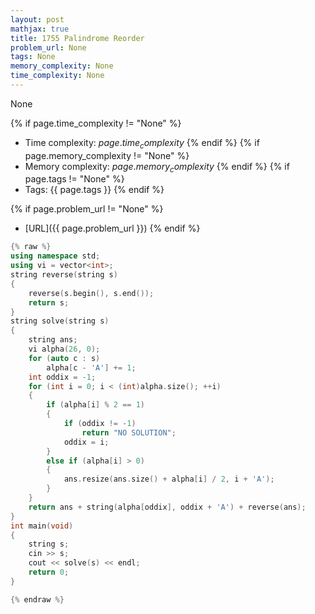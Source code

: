 ```yaml
---
layout: post
mathjax: true
title: 1755 Palindrome Reorder
problem_url: None
tags: None
memory_complexity: None
time_complexity: None
---
```


None


{% if page.time_complexity != "None" %}
- Time complexity: ${{ page.time_complexity }}$
{% endif %}
{% if page.memory_complexity != "None" %}
- Memory complexity: ${{ page.memory_complexity }}$
{% endif %}
{% if page.tags != "None" %}
- Tags: {{ page.tags }}
{% endif %}

{% if page.problem_url != "None" %}
- [URL]({{ page.problem_url }})
{% endif %}

```cpp
{% raw %}
using namespace std;
using vi = vector<int>;
string reverse(string s)
{
    reverse(s.begin(), s.end());
    return s;
}
string solve(string s)
{
    string ans;
    vi alpha(26, 0);
    for (auto c : s)
        alpha[c - 'A'] += 1;
    int oddix = -1;
    for (int i = 0; i < (int)alpha.size(); ++i)
    {
        if (alpha[i] % 2 == 1)
        {
            if (oddix != -1)
                return "NO SOLUTION";
            oddix = i;
        }
        else if (alpha[i] > 0)
        {
            ans.resize(ans.size() + alpha[i] / 2, i + 'A');
        }
    }
    return ans + string(alpha[oddix], oddix + 'A') + reverse(ans);
}
int main(void)
{
    string s;
    cin >> s;
    cout << solve(s) << endl;
    return 0;
}

{% endraw %}
```
